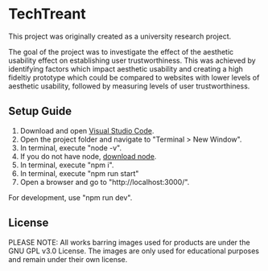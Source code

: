 # TechTreant
This project was originally created as a university research project. 

The goal of the project was to investigate the effect of the aesthetic usability effect on establishing user trustworthiness. This was achieved by identifying factors which impact aesthetic usability and creating a high fideltiy prototype which could be compared to websites with lower levels of aesthetic usability, followed by measuring levels of user trustworthiness.


## Setup Guide
1. Download and open [Visual Studio Code](https://code.visualstudio.com/download).
2. Open the project folder and navigate to "Terminal > New Window".
3. In terminal, execute "node -v".
4. If you do not have node, [download node](https://nodejs.org/en/download).
5. In terminal, execute "npm i".
6. In terminal, execute "npm run start"
7. Open a browser and go to "http://localhost:3000/".

For development, use "npm run dev".

## License
PLEASE NOTE: All works barring images used for products are under the GNU GPL v3.0 License. The images are only used for educational purposes and remain under their own license.